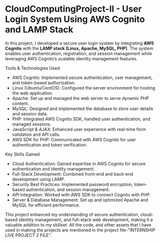# CloudComputingProject-II - User Login System Using AWS Cognito and LAMP Stack  

In this project, I developed a secure user login system by integrating **AWS Cognito** with the **LAMP stack (Linux, Apache, MySQL, PHP)**. The system enables user authentication, registration, and session management while leveraging AWS Cognito’s scalable identity management features.  

Tools & Technologies Used 
- AWS Cognito: Implemented secure authentication, user management, and token-based authorization.  
- Linux (Ubuntu/CentOS): Configured the server environment for hosting the web application.  
- Apache: Set up and managed the web server to serve dynamic PHP content.  
- MySQL: Designed and implemented the database to store user details and session data.  
- PHP: Integrated AWS Cognito SDK, handled user authentication, and managed sessions.  
- JavaScript & AJAX: Enhanced user experience with real-time form validation and API calls.  
- AWS SDK for PHP: Communicated with AWS Cognito for user authentication and token verification.  

Key Skills Gained  
- Cloud Authentication: Gained expertise in AWS Cognito for secure authentication and identity management.  
- Full-Stack Development: Combined front-end and back-end development using LAMP.  
- Security Best Practices: Implemented password encryption, token-based authentication, and session management.  
- API Integration: Worked with AWS SDK to connect Cognito with PHP.  
- Server & Database Management: Set up and optimized Apache and MySQL for efficient performance.  

This project enhanced my understanding of secure authentication, cloud-based identity management, and full-stack web development, making it a valuable addition to my skillset.
All the code, and other assets that I have used in making the projects are mentioned in the project file-"INTERNSHIP LIVE PROJECT 2 FILE".
